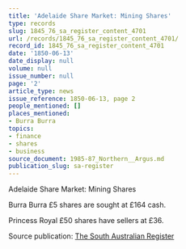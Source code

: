 ```yaml
---
title: 'Adelaide Share Market: Mining Shares'
type: records
slug: 1845_76_sa_register_content_4701
url: /records/1845_76_sa_register_content_4701/
record_id: 1845_76_sa_register_content_4701
date: '1850-06-13'
date_display: null
volume: null
issue_number: null
page: '2'
article_type: news
issue_reference: 1850-06-13, page 2
people_mentioned: []
places_mentioned:
- Burra Burra
topics:
- finance
- shares
- business
source_document: 1985-87_Northern__Argus.md
publication_slug: sa-register
---
```


Adelaide Share Market: Mining Shares

Burra Burra £5 shares are sought at £164 cash.

Princess Royal £50 shares have sellers at £36.

Source publication: [The South Australian Register](/publications/sa-register/)

